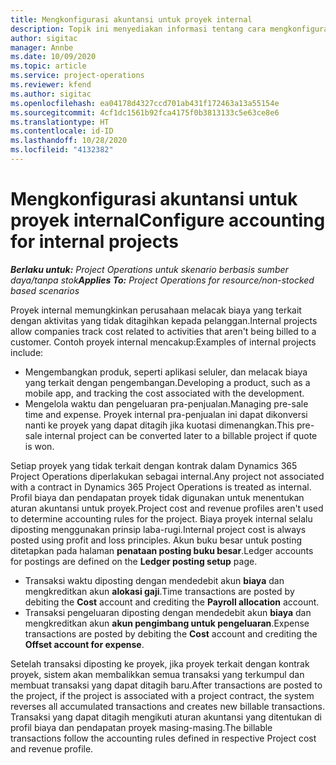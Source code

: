 ```yaml
---
title: Mengkonfigurasi akuntansi untuk proyek internal
description: Topik ini menyediakan informasi tentang cara mengkonfigurasi praktik akuntansi untuk proyek internal dalam Project Operations.
author: sigitac
manager: Annbe
ms.date: 10/09/2020
ms.topic: article
ms.service: project-operations
ms.reviewer: kfend
ms.author: sigitac
ms.openlocfilehash: ea04178d4327ccd701ab431f172463a13a55154e
ms.sourcegitcommit: 4cf1dc1561b92fca4175f0b3813133c5e63ce8e6
ms.translationtype: HT
ms.contentlocale: id-ID
ms.lasthandoff: 10/28/2020
ms.locfileid: "4132382"
---
```

# <a name="configure-accounting-for-internal-projects"></a><span data-ttu-id="4c9df-103">Mengkonfigurasi akuntansi untuk proyek internal</span><span class="sxs-lookup"><span data-stu-id="4c9df-103">Configure accounting for internal projects</span></span>

<span data-ttu-id="4c9df-104">_**Berlaku untuk:** Project Operations untuk skenario berbasis sumber daya/tanpa stok_</span><span class="sxs-lookup"><span data-stu-id="4c9df-104">_**Applies To:** Project Operations for resource/non-stocked based scenarios_</span></span>

<span data-ttu-id="4c9df-105">Proyek internal memungkinkan perusahaan melacak biaya yang terkait dengan aktivitas yang tidak ditagihkan kepada pelanggan.</span><span class="sxs-lookup"><span data-stu-id="4c9df-105">Internal projects allow companies track cost related to activities that aren't being billed to a customer.</span></span> <span data-ttu-id="4c9df-106">Contoh proyek internal mencakup:</span><span class="sxs-lookup"><span data-stu-id="4c9df-106">Examples of internal projects include:</span></span>

- <span data-ttu-id="4c9df-107">Mengembangkan produk, seperti aplikasi seluler, dan melacak biaya yang terkait dengan pengembangan.</span><span class="sxs-lookup"><span data-stu-id="4c9df-107">Developing a product, such as a mobile app, and tracking the cost associated with the development.</span></span>
- <span data-ttu-id="4c9df-108">Mengelola waktu dan pengeluaran pra-penjualan.</span><span class="sxs-lookup"><span data-stu-id="4c9df-108">Managing pre-sale time and expense.</span></span> <span data-ttu-id="4c9df-109">Proyek internal pra-penjualan ini dapat dikonversi nanti ke proyek yang dapat ditagih jika kuotasi dimenangkan.</span><span class="sxs-lookup"><span data-stu-id="4c9df-109">This pre-sale internal project can be converted later to a billable project if quote is won.</span></span>

<span data-ttu-id="4c9df-110">Setiap proyek yang tidak terkait dengan kontrak dalam Dynamics 365 Project Operations diperlakukan sebagai internal.</span><span class="sxs-lookup"><span data-stu-id="4c9df-110">Any project not associated with a contract in Dynamics 365 Project Operations is treated as internal.</span></span> <span data-ttu-id="4c9df-111">Profil biaya dan pendapatan proyek tidak digunakan untuk menentukan aturan akuntansi untuk proyek.</span><span class="sxs-lookup"><span data-stu-id="4c9df-111">Project cost and revenue profiles aren't used to determine accounting rules for the project.</span></span> <span data-ttu-id="4c9df-112">Biaya proyek internal selalu diposting menggunakan prinsip laba-rugi.</span><span class="sxs-lookup"><span data-stu-id="4c9df-112">Internal project cost is always posted using profit and loss principles.</span></span> <span data-ttu-id="4c9df-113">Akun buku besar untuk posting ditetapkan pada halaman **penataan posting buku besar**.</span><span class="sxs-lookup"><span data-stu-id="4c9df-113">Ledger accounts for postings are defined on the **Ledger posting setup** page.</span></span>

- <span data-ttu-id="4c9df-114">Transaksi waktu diposting dengan mendedebit akun **biaya** dan mengkreditkan akun **alokasi gaji**.</span><span class="sxs-lookup"><span data-stu-id="4c9df-114">Time transactions are posted by debiting the **Cost** account and crediting the **Payroll allocation** account.</span></span>
- <span data-ttu-id="4c9df-115">Transaksi pengeluaran diposting dengan mendedebit akun **biaya** dan mengkreditkan akun **akun pengimbang untuk pengeluaran**.</span><span class="sxs-lookup"><span data-stu-id="4c9df-115">Expense transactions are posted by debiting the **Cost** account and crediting the **Offset account for expense**.</span></span>

<span data-ttu-id="4c9df-116">Setelah transaksi diposting ke proyek, jika proyek terkait dengan kontrak proyek, sistem akan membalikkan semua transaksi yang terkumpul dan membuat transaksi yang dapat ditagih baru.</span><span class="sxs-lookup"><span data-stu-id="4c9df-116">After transactions are posted to the project, if the project is associated with a project contract, the system reverses all accumulated transactions and creates new billable transactions.</span></span> <span data-ttu-id="4c9df-117">Transaksi yang dapat ditagih mengikuti aturan akuntansi yang ditentukan di profil biaya dan pendapatan proyek masing-masing.</span><span class="sxs-lookup"><span data-stu-id="4c9df-117">The billable transactions follow the accounting rules defined in respective Project cost and revenue profile.</span></span>


